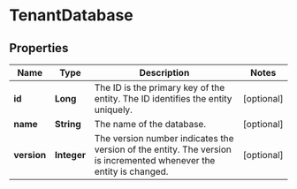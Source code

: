
# TenantDatabase

## Properties
Name | Type | Description | Notes
------------ | ------------- | ------------- | -------------
**id** | **Long** | The ID is the primary key of the entity. The ID identifies the entity uniquely. |  [optional]
**name** | **String** | The name of the database. |  [optional]
**version** | **Integer** | The version number indicates the version of the entity. The version is incremented whenever the entity is changed. |  [optional]



